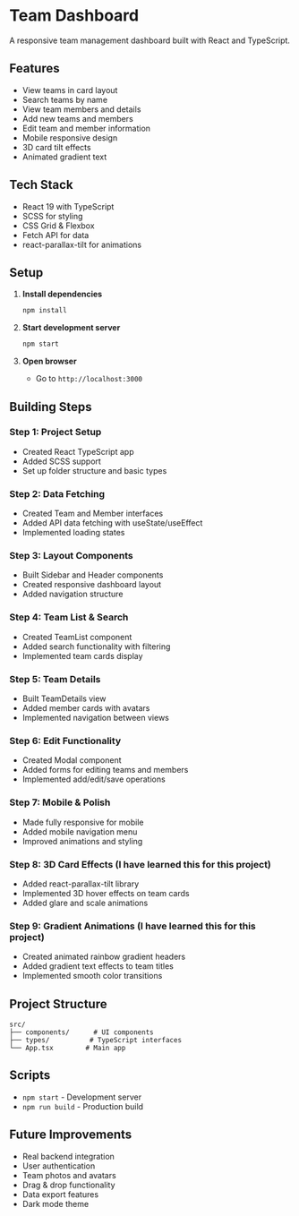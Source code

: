 # Team Dashboard

A responsive team management dashboard built with React and TypeScript.

## Features

- View teams in card layout
- Search teams by name
- View team members and details
- Add new teams and members
- Edit team and member information
- Mobile responsive design
- 3D card tilt effects
- Animated gradient text

## Tech Stack

- React 19 with TypeScript
- SCSS for styling
- CSS Grid & Flexbox
- Fetch API for data
- react-parallax-tilt for animations

## Setup

1. **Install dependencies**
   ```bash
   npm install
   ```

2. **Start development server**
   ```bash
   npm start
   ```

3. **Open browser**
   - Go to `http://localhost:3000`

## Building Steps

### Step 1: Project Setup
- Created React TypeScript app
- Added SCSS support
- Set up folder structure and basic types

### Step 2: Data Fetching
- Created Team and Member interfaces
- Added API data fetching with useState/useEffect
- Implemented loading states

### Step 3: Layout Components
- Built Sidebar and Header components
- Created responsive dashboard layout
- Added navigation structure

### Step 4: Team List & Search
- Created TeamList component
- Added search functionality with filtering
- Implemented team cards display

### Step 5: Team Details
- Built TeamDetails view
- Added member cards with avatars
- Implemented navigation between views

### Step 6: Edit Functionality
- Created Modal component
- Added forms for editing teams and members
- Implemented add/edit/save operations

### Step 7: Mobile & Polish
- Made fully responsive for mobile
- Added mobile navigation menu
- Improved animations and styling

### Step 8: 3D Card Effects (I have learned this for this project)
- Added react-parallax-tilt library
- Implemented 3D hover effects on team cards
- Added glare and scale animations

### Step 9: Gradient Animations (I have learned this for this project)
- Created animated rainbow gradient headers
- Added gradient text effects to team titles
- Implemented smooth color transitions

## Project Structure

```
src/
├── components/      # UI components
├── types/          # TypeScript interfaces
└── App.tsx        # Main app
```

## Scripts

- `npm start` - Development server
- `npm run build` - Production build

## Future Improvements

- Real backend integration
- User authentication
- Team photos and avatars
- Drag & drop functionality
- Data export features
- Dark mode theme